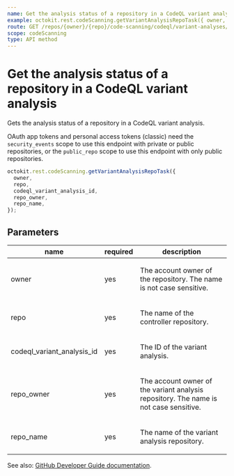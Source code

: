 ```yaml
---
name: Get the analysis status of a repository in a CodeQL variant analysis
example: octokit.rest.codeScanning.getVariantAnalysisRepoTask({ owner, repo, codeql_variant_analysis_id, repo_owner, repo_name })
route: GET /repos/{owner}/{repo}/code-scanning/codeql/variant-analyses/{codeql_variant_analysis_id}/repos/{repo_owner}/{repo_name}
scope: codeScanning
type: API method
---
```


# Get the analysis status of a repository in a CodeQL variant analysis

Gets the analysis status of a repository in a CodeQL variant analysis.

OAuth app tokens and personal access tokens (classic) need the `security_events` scope to use this endpoint with private or public repositories, or the `public_repo` scope to use this endpoint with only public repositories.

```js
octokit.rest.codeScanning.getVariantAnalysisRepoTask({
  owner,
  repo,
  codeql_variant_analysis_id,
  repo_owner,
  repo_name,
});
```

## Parameters

<table>
  <thead>
    <tr>
      <th>name</th>
      <th>required</th>
      <th>description</th>
    </tr>
  </thead>
  <tbody>
    <tr><td>owner</td><td>yes</td><td>

The account owner of the repository. The name is not case sensitive.

</td></tr>
<tr><td>repo</td><td>yes</td><td>

The name of the controller repository.

</td></tr>
<tr><td>codeql_variant_analysis_id</td><td>yes</td><td>

The ID of the variant analysis.

</td></tr>
<tr><td>repo_owner</td><td>yes</td><td>

The account owner of the variant analysis repository. The name is not case sensitive.

</td></tr>
<tr><td>repo_name</td><td>yes</td><td>

The name of the variant analysis repository.

</td></tr>
  </tbody>
</table>

See also: [GitHub Developer Guide documentation](https://docs.github.com/rest/code-scanning/code-scanning#get-the-analysis-status-of-a-repository-in-a-codeql-variant-analysis).
